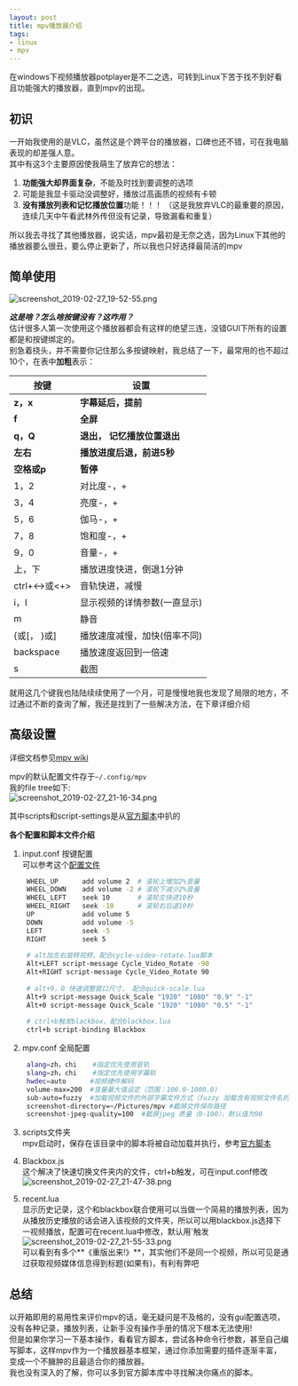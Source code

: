 ```yaml
---  
layout: post  
title: mpv播放器介绍  
tags:  
- linux  
- mpv  
---  
```

  
在windows下视频播放器potplayer是不二之选，可转到Linux下苦于找不到好看且功能强大的播放器，直到mpv的出现。  
  
## 初识  
  
一开始我使用的是VLC，虽然这是个跨平台的播放器，口碑也还不错，可在我电脑表现的却差强人意。  
其中有这3个主要原因使我萌生了放弃它的想法：  
1. **功能强大却界面复杂**，不能及时找到要调整的选项  
2. 可能是我显卡驱动没调整好，播放过高画质的视频有卡顿  
3. **没有播放列表和记忆播放位置**功能！！！  （这是我放弃VLC的最重要的原因，连续几天中午看武林外传但没有记录，导致漏看和重复）  
  
所以我去寻找了其他播放器，说实话，mpv最初是无奈之选，因为Linux下其他的播放器要么很丑，要么停止更新了，所以我也只好选择最简洁的mpv  
  
## 简单使用  
  
![screenshot_2019-02-27_19-52-55.png](https://i.loli.net/2019/02/27/5c767a348995f.png)  
  
***这是啥？怎么啥按键没有？这咋用？***  
估计很多人第一次使用这个播放器都会有这样的绝望三连，没错GUI下所有的设置都是和按键绑定的。  
别急着挠头，并不需要你记住那么多按键映射，我总结了一下，最常用的也不超过10个，在表中**加粗**表示：  
  
|按键 |设置 |  
|---|---|  
|**z，x**|**字幕延后，提前**|  
|**f**|**全屏**|  
|**q，Q**|**退出， 记忆播放位置退出**|  
|**左右**|**播放进度后退，前进5秒**|  
|**空格或p**|**暂停**|  
|1，2|对比度-，+|  
|3，4|亮度-，+|  
|5，6|伽马-，+|  
|7，8|饱和度-，+|  
|9，0|音量-，+|  
|上，下|播放进度快进，倒退1分钟|  
|ctrl+<->或<+>|音轨快进，减慢|  
|i，I|显示视频的详情参数(一直显示)|  
|m|静音|  
|{或[， }或]|播放速度减慢，加快(倍率不同)|  
|backspace|播放速度返回到一倍速|  
|s|截图|  
  
就用这几个键我也陆陆续续使用了一个月，可是慢慢地我也发现了局限的地方，不过通过不断的查询了解，我还是找到了一些解决方法，在下章详细介绍  
  
## 高级设置  
  
详细文档参见[mpv wiki](https://mpv.io/manual/stable/#example)  
  
mpv的默认配置文件存于`~/.config/mpv`  
我的file tree如下:  
![screenshot_2019-02-27_21-16-34.png](https://i.loli.net/2019/02/27/5c768dbb62223.png)  
  
其中scripts和script-settings是从[官方脚本](https://github.com/mpv-player/mpv/wiki/User-Scripts)中扒的  
  
**各个配置和脚本文件介绍**  
  
1. input.conf 按键配置  
   可以参考这个[配置文件](https://github.com/mpv-player/mpv/blob/master/etc/input.conf)  
   ```bash  
    WHEEL_UP      add volume 2  # 滚轮上增加2%音量  
    WHEEL_DOWN    add volume -2 # 滚轮下减少2%音量  
    WHEEL_LEFT    seek 10       # 滚轮左快进10秒  
    WHEEL_RIGHT   seek -10      # 滚轮右后退10秒  
    UP            add volume 5    
    DOWN          add volume -5  
    LEFT          seek -5  
    RIGHT         seek 5  
  
    # alt加左右旋转视频，配合cycle-video-rotate.lua脚本  
    Alt+LEFT script-message Cycle_Video_Rotate -90   
    Alt+RIGHT script-message Cycle_Video_Rotate 90  
  
    # alt+9，0 快速调整窗口尺寸， 配合quick-scale.lua  
    Alt+9 script-message Quick_Scale "1920" "1080" "0.9" "-1"  
    Alt+0 script-message Quick_Scale "1920" "1080" "0.5" "-1"  
  
    # ctrl+b触发blackbox，配合blackbox.lua  
    ctrl+b script-binding Blackbox  
   ```  
  
2. mpv.conf 全局配置  
   ```bash  
    alang=zh，chi    #指定优先使用音轨  
    slang=zh，chi    #指定优先使用字幕轨  
    hwdec=auto      #视频硬件解码  
    volume-max=200  #音量最大值设定（范围：100.0-1000.0)  
    sub-auto=fuzzy  #加载视频文件的外部字幕文件方式（fuzzy 加载含有视频文件名的全部字幕文件）  
    screenshot-directory=~/Pictures/mpv #截屏文件保存路径  
    screenshot-jpeg-quality=100  #截屏jpeg 质量（0-100），默认值为90  
   ```  
  
3. scripts文件夹  
   mpv启动时，保存在该目录中的脚本将被自动加载并执行，参考[官方脚本](https://github.com/mpv-player/mpv/wiki/User-Scripts)  
  
4. Blackbox.js  
   这个解决了快速切换文件夹内的文件，ctrl+b触发，可在input.conf修改  
   ![screenshot_2019-02-27_21-47-38.png](https://i.loli.net/2019/02/27/5c7695008b871.png)  
  
5. recent.lua  
   显示历史记录，这个和blackbox联合使用可以当做一个简易的播放列表，因为从播放历史播放的话会进入该视频的文件夹，所以可以用blackbox.js选择下一视频播放，配置可在recent.lua中修改，默认用`触发  
   ![screenshot_2019-02-27_21-55-33.png](https://i.loli.net/2019/02/27/5c7696dc01950.png)  
   可以看到有多个**《重版出来!》**，其实他们不是同一个视频，所以可见是通过获取视频媒体信息得到标题(如果有)，有利有弊吧  
  
## 总结  
  
以开箱即用的易用性来评价mpv的话，毫无疑问是不及格的，没有gui配置选项，没有各种记录，播放列表，让新手没有操作手册的情况下根本无法使用!  
但是如果你学习一下基本操作，看看官方脚本，尝试各种命令行参数，甚至自己编写脚本，这样mpv作为一个播放器基本框架，通过你添加需要的插件逐渐丰富，变成一个不臃肿的且最适合你的播放器。  
我也没有深入的了解，你可以多到官方脚本库中寻找解决你痛点的脚本。  

